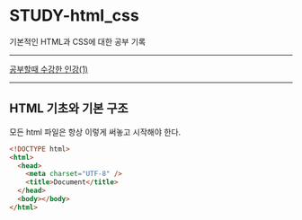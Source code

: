# STUDY-html_css

기본적인 HTML과 CSS에 대한 공부 기록

---

<a href="https://codingapple.com/">공부할때 수강한 인강(1)</a>

---

## HTML 기초와 기본 구조

모든 html 파일은 항상 이렇게 써놓고 시작해야 한다.

```html
<!DOCTYPE html>
<html>
  <head>
    <meta charset="UTF-8" />
    <title>Document</title>
  </head>
  <body></body>
</html>
```
